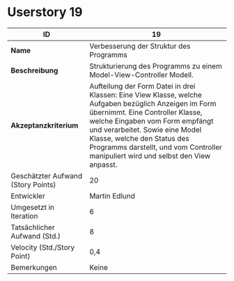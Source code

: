 ﻿# Userstory 19  
 
|**ID**|19|  
|-|-|
|**Name**|Verbesserung der Struktur des Programms|
|**Beschreibung**|Strukturierung des Programms zu einem Model-View-Controller Modell.|
|**Akzeptanzkriterium**|Aufteilung der Form Datei in drei Klassen: Eine View Klasse, welche Aufgaben bezüglich Anzeigen im Form übernimmt. Eine Controller Klasse, welche Eingaben vom Form empfängt und verarbeitet. Sowie eine Model Klasse, welche den Status des Programms darstellt, und vom Controller manipuliert wird und selbst den View anpasst.|
|Geschätzter Aufwand (Story Points)|20|
|Entwickler|Martin Edlund|
|Umgesetzt in Iteration|6|
|Tatsächlicher Aufwand (Std.)|8|
|Velocity (Std./Story Point)|0,4|
|Bemerkungen|Keine|
